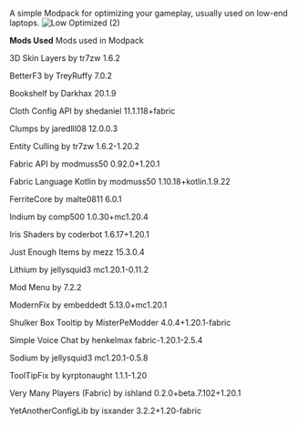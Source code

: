 A simple Modpack for optimizing your gameplay, usually used on low-end laptops.
![Low Optimized (2)](https://github.com/VamProjects/Low-Optimized/assets/160307863/07590784-e6c6-4196-8d78-366d15aaa8c7)

 **Mods Used**
Mods used in Modpack

3D Skin Layers
by tr7zw
1.6.2

BetterF3
by TreyRuffy
7.0.2

Bookshelf
by Darkhax
20.1.9

Cloth Config API
by shedaniel
11.1.118+fabric

Clumps
by jaredlll08
12.0.0.3

Entity Culling
by tr7zw
1.6.2-1.20.2

Fabric API
by modmuss50
0.92.0+1.20.1

Fabric Language Kotlin
by modmuss50
1.10.18+kotlin.1.9.22

FerriteCore
by malte0811
6.0.1

Indium
by comp500
1.0.30+mc1.20.4

Iris Shaders
by coderbot
1.6.17+1.20.1

Just Enough Items
by mezz
15.3.0.4

Lithium
by jellysquid3
mc1.20.1-0.11.2

Mod Menu
by
7.2.2

ModernFix
by embeddedt
5.13.0+mc1.20.1

Shulker Box Tooltip
by MisterPeModder
4.0.4+1.20.1-fabric

Simple Voice Chat
by henkelmax
fabric-1.20.1-2.5.4

Sodium
by jellysquid3
mc1.20.1-0.5.8

ToolTipFix
by kyrptonaught
1.1.1-1.20

Very Many Players (Fabric)
by ishland
0.2.0+beta.7.102+1.20.1

YetAnotherConfigLib
by isxander
3.2.2+1.20-fabric
